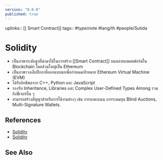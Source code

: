 ```yaml
---
version: "0.0.0"
published: true
---
```

uplinks:: [[ Smart Contract]]
tags:: #type/note #lang/th #people/Sutida
# Solidity
- เป็นภาษาระดับสูงที่นำมาใช้ในการสร้าง [[Smart Contract]] บนหลายเเพลตฟอร์มใน Blockchain โดยส่วนใหญ่เป็น Ethereum
- เป็นภาษาวงเล็บปีกกาที่ออกแบบมาเพื่อกำหนดเป้าหมาย Ethereum Virtual Machine (EVM)
- ได้รับอิทธิพลจาก C++, Python และ JavaScript 
- รองรับ Inheritance, Libraries และ  Complex User-Defined Types Among รวมถึงฟีเจอร์อื่น ๆ
- สามารถสร้างสัญญาสำหรับการใช้งานต่างๆ เช่น การลงคะแนน การระดมทุน Blind Auctions, Multi-Signature Wallets. 

## References
- [Solidity](https://docs.soliditylang.org/en/v0.8.13/)
- [Solidity](https://th.wikipedia.org/wiki/%E0%B8%8B%E0%B8%AD%E0%B8%A5%E0%B8%B4%E0%B8%94%E0%B8%B4%E0%B8%95%E0%B8%B5)

## See Also






